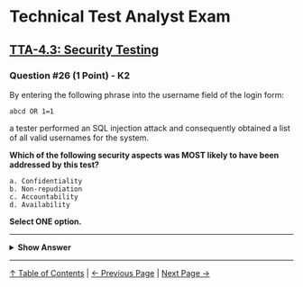 # Technical Test Analyst Exam

## [TTA-4.3: Security Testing](../../4-quality-characteristics-for-technical-testing/4.3-security-testing.md)

### Question #26 (1 Point) - K2

By entering the following phrase into the username field of the login form:

`abcd OR 1=1`

a tester performed an SQL injection attack and consequently obtained a list of all valid usernames for the system.

**Which of the following security aspects was MOST likely to have been addressed by this test?**

    a. Confidentiality
    b. Non-repudiation
    c. Accountability
    d. Availability

**Select ONE option.**

---

<details>
<summary><strong>Show Answer</strong></summary>

#### Correct Answer: a

    a. Is correct. This is an example of compromising confidentiality by gaining access to sensitive data by an unauthorized user
    b. Is not correct. We do not know if the event of gaining access to sensitive data can be proven to have taken place. To test for non-repudiation test steps concerning the server log-files are typically required
    c. Is not correct. We do not know if such an SQL injection attack can be traced uniquely to the person that performed it. To test for accountability, log-files must typically be checked against specific actions by authorized and non-authorized users
    d. Is not correct. Availability tests in the security context are typically performed by simulating denial-of-service scenarios

</details>

---

[↑ Table of Contents](../../README.md#table-of-contents) | [← Previous Page](question-25.md) | [Next Page →](question-27.md)
